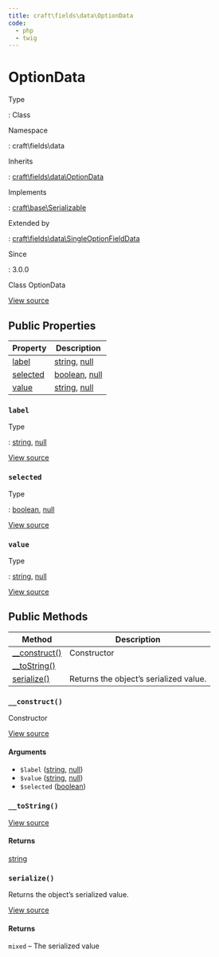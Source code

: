 ```yaml
---
title: craft\fields\data\OptionData
code:
  - php
  - twig
---
```


# OptionData

Type

:   Class

Namespace

:   craft\fields\data

Inherits

:   [craft\fields\data\OptionData](craft-fields-data-optiondata.md)

Implements

:   [craft\base\Serializable](craft-base-serializable.md)

Extended by

:   [craft\fields\data\SingleOptionFieldData](craft-fields-data-singleoptionfielddata.md)

Since

:   3.0.0



Class OptionData





[View source](https://github.com/craftcms/cms/blob/master/src/fields/data/OptionData.php)


## Public Properties

| Property                                             | Description
| ---------------------------------------------------- | --------------------------------------------------------------------------------------------
| [label](craft-fields-data-optiondata.md#label)       | [string](http://php.net/language.types.string), [null](http://php.net/language.types.null)
| [selected](craft-fields-data-optiondata.md#selected) | [boolean](http://php.net/language.types.boolean), [null](http://php.net/language.types.null)
| [value](craft-fields-data-optiondata.md#value)       | [string](http://php.net/language.types.string), [null](http://php.net/language.types.null)

### `label`



Type

:   [string](http://php.net/language.types.string), [null](http://php.net/language.types.null)







[View source](https://github.com/craftcms/cms/blob/master/src/fields/data/OptionData.php#L23)



### `selected`



Type

:   [boolean](http://php.net/language.types.boolean), [null](http://php.net/language.types.null)







[View source](https://github.com/craftcms/cms/blob/master/src/fields/data/OptionData.php#L33)



### `value`



Type

:   [string](http://php.net/language.types.string), [null](http://php.net/language.types.null)







[View source](https://github.com/craftcms/cms/blob/master/src/fields/data/OptionData.php#L28)







## Public Methods

| Method                                                            | Description
| ----------------------------------------------------------------- | --------------------------------------
| [__construct()](craft-fields-data-optiondata.md#method-construct) | Constructor
| [__toString()](craft-fields-data-optiondata.md#method-tostring)   |
| [serialize()](craft-fields-data-optiondata.md#method-serialize)   | Returns the object’s serialized value.

### `__construct()`





Constructor




[View source](https://github.com/craftcms/cms/blob/master/src/fields/data/OptionData.php#L42-L47)


#### Arguments

- `$label` ([string](http://php.net/language.types.string), [null](http://php.net/language.types.null))
- `$value` ([string](http://php.net/language.types.string), [null](http://php.net/language.types.null))
- `$selected` ([boolean](http://php.net/language.types.boolean))




### `__toString()`










[View source](https://github.com/craftcms/cms/blob/master/src/fields/data/OptionData.php#L52-L55)



#### Returns

[string](http://php.net/language.types.string)



### `serialize()`





Returns the object’s serialized value.








[View source](https://github.com/craftcms/cms/blob/master/src/fields/data/OptionData.php#L60-L63)



#### Returns

`mixed` – The serialized value










